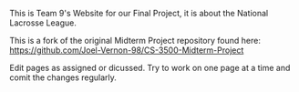 This is Team 9's Website for our Final Project, it is about the National Lacrosse League.

This is a fork of the original Midterm Project repository found here: https://github.com/Joel-Vernon-98/CS-3500-Midterm-Project

Edit pages as assigned or dicussed. Try to work on one page at a time and comit the changes regularly.

